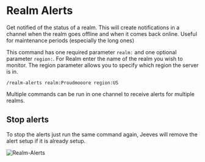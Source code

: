 # Realm Alerts

Get notified of the status of a realm. This will create notifications in a channel when the realm goes offline and when it comes back online. Useful for maintenance periods (especially the long ones)

This command has one required parameter `realm:` and one optional parameter `region:`. For Realm enter the name of the realm you wish to monitor. The region parameter allows you to specify which region the server is in.

`/realm-alerts realm:Proudmooore region:US`

Multiple commands can be run in one channel to receive alerts for multiple realms.

## Stop alerts

To stop the alerts just run the same command again, Jeeves will remove the alert setup if it is already setup.

![Realm-Alerts]('../../img/realm-alerts.png')